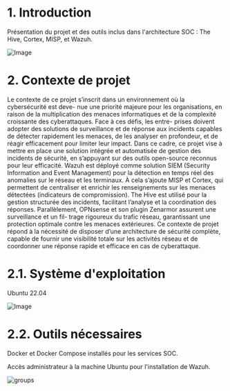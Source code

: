 # 1. Introduction
Présentation du projet et des outils inclus dans l'architecture SOC : The Hive, Cortex, MISP, et Wazuh.

![Image](https://github.com/user-attachments/assets/a7786a9b-d630-46aa-8f09-10e71ed1779a)

# 2. Contexte de projet
Le contexte de ce projet s’inscrit dans un environnement où la cybersécurité est deve- nue une priorité majeure pour les organisations, en raison de la multiplication des menaces informatiques et de la complexité croissante des cyberattaques. Face à ces défis, les entre- prises doivent adopter des solutions de surveillance et de réponse aux incidents capables de détecter rapidement les menaces, de les analyser en profondeur, et de réagir efficacement pour limiter leur impact.
Dans ce cadre, ce projet vise à mettre en place une solution intégrée et automatisée de gestion des incidents de sécurité, en s’appuyant sur des outils open-source reconnus pour leur efficacité. Wazuh est déployé comme solution SIEM (Security Information and Event Management) pour la détection en temps réel des anomalies sur le réseau et les terminaux. À cela s’ajoute MISP et Cortex, qui permettent de centraliser et enrichir les renseignements sur les menaces détectées (indicateurs de compromission). The Hive est utilisé pour la gestion structurée des incidents, facilitant l’analyse et la coordination des réponses.
Parallèlement, OPNsense et son plugin Zenarmor assurent une surveillance et un fil- trage rigoureux du trafic réseau, garantissant une protection optimale contre les menaces extérieures. Ce contexte de projet répond à la nécessité de disposer d’une architecture de sécurité complète, capable de fournir une visibilité totale sur les activités réseau et de coordonner une réponse rapide et efficace en cas de cyberattaque.

# 2.1. Système d'exploitation

Ubuntu 22.04 

![Image](https://github.com/user-attachments/assets/e571ac6e-6980-469e-b2c2-a78c1417c6f8)

# 2.2. Outils nécessaires

Docker et Docker Compose installés pour les services SOC.

Accès administrateur à la machine Ubuntu pour l'installation de Wazuh.

![groups](https://github.com/user-attachments/assets/54f816f0-1fcc-46dc-991c-135ac44c93f4)


